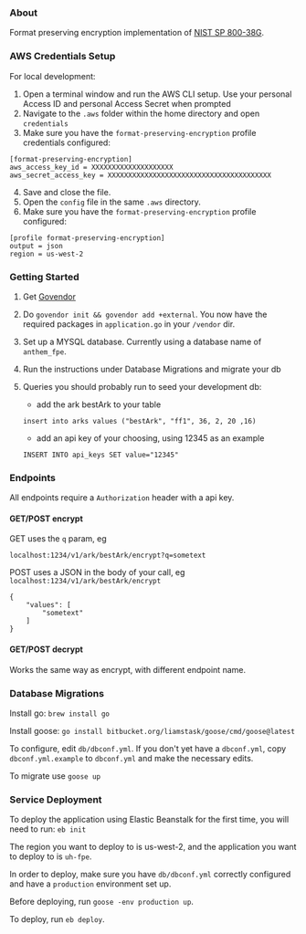 ### About

Format preserving encryption implementation of [NIST SP 800-38G](http://dx.doi.org/10.6028/NIST.SP.800-38G).

### AWS Credentials Setup
For local development:
1. Open a terminal window and run the AWS CLI setup. Use your personal Access ID
   and personal Access Secret when prompted
2. Navigate to the `.aws` folder within the home directory and open `credentials`
3. Make sure you have the `format-preserving-encryption` profile credentials configured:

```
[format-preserving-encryption]
aws_access_key_id = XXXXXXXXXXXXXXXXXXXX
aws_secret_access_key = XXXXXXXXXXXXXXXXXXXXXXXXXXXXXXXXXXXXXXXX
```

4. Save and close the file.
5. Open the `config` file in the same `.aws` directory.
6. Make sure you have the `format-preserving-encryption` profile configured:

```
[profile format-preserving-encryption]
output = json
region = us-west-2
```

### Getting Started
1. Get [Govendor](https://github.com/kardianos/govendor)
2. Do `govendor init && govendor add +external`. You now have the required packages in `application.go` in your `/vendor` dir.
3. Set up a MYSQL database. Currently using a database name of `anthem_fpe`.
4. Run the instructions under Database Migrations and migrate your db
5. Queries you should probably run to seed your development db:
    - add the ark bestArk to your table

    `insert into arks values ("bestArk", "ff1", 36, 2, 20 ,16)`
    - add an api key of your choosing, using 12345 as an example

    `INSERT INTO api_keys SET value="12345"`

### Endpoints
All endpoints require a `Authorization` header with a api key.

#### GET/POST encrypt
GET uses the `q` param, eg

`localhost:1234/v1/ark/bestArk/encrypt?q=sometext`

POST uses a JSON in the body of your call, eg
`localhost:1234/v1/ark/bestArk/encrypt`

```
{
    "values": [
        "sometext"
    ]
}
```

#### GET/POST decrypt
Works the same way as encrypt, with different endpoint name.

### Database Migrations
Install go:
`brew install go`

Install goose:
`go install bitbucket.org/liamstask/goose/cmd/goose@latest`

To configure, edit `db/dbconf.yml`. If you don't yet have a `dbconf.yml`, copy `dbconf.yml.example` to `dbconf.yml` and make the necessary edits.

To migrate use `goose up`

### Service Deployment
To deploy the application using Elastic Beanstalk for the first time, you will need to run:
`eb init`

The region you want to deploy to is us-west-2, and the application you want to deploy to is `uh-fpe`.

In order to deploy, make sure you have `db/dbconf.yml` correctly configured and have a `production` environment set up.

Before deploying, run `goose -env production up`.

To deploy, run `eb deploy`.
